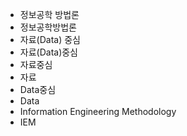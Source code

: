 - 정보공학 방법론
- 정보공학방법론
- 자료(Data) 중심
- 자료(Data)중심
- 자료중심
- 자료
- Data중심
- Data
- Information Engineering Methodology
- IEM
